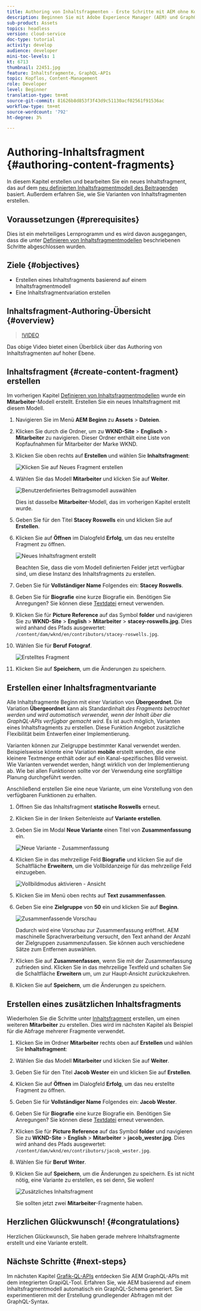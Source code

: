 ```yaml
---
title: Authoring von Inhaltsfragmenten - Erste Schritte mit AEM ohne Kopf - GraphQL
description: Beginnen Sie mit Adobe Experience Manager (AEM) und GraphQL. Erstellen und bearbeiten Sie ein neues Inhaltsfragment, das auf einem Inhaltsfragmentmodell basiert. Erfahren Sie, wie Sie Varianten von Inhaltsfragmenten erstellen.
sub-product: Assets
topics: headless
version: cloud-service
doc-type: tutorial
activity: develop
audience: developer
mini-toc-levels: 1
kt: 6713
thumbnail: 22451.jpg
feature: Inhaltsfragmente, GraphQL-APIs
topic: Kopflos, Content-Management
role: Developer
level: Beginner
translation-type: tm+mt
source-git-commit: 81626b8d853f3f43d9c51130acf02561f91536ac
workflow-type: tm+mt
source-wordcount: '792'
ht-degree: 3%

---
```



# Authoring-Inhaltsfragment {#authoring-content-fragments}

In diesem Kapitel erstellen und bearbeiten Sie ein neues Inhaltsfragment, das auf dem [neu definierten Inhaltsfragmentmodell des Beitragenden](./content-fragment-models.md) basiert. Außerdem erfahren Sie, wie Sie Varianten von Inhaltsfragmenten erstellen.

## Voraussetzungen {#prerequisites}

Dies ist ein mehrteiliges Lernprogramm und es wird davon ausgegangen, dass die unter [Definieren von Inhaltsfragmentmodellen](./content-fragment-models.md) beschriebenen Schritte abgeschlossen wurden.

## Ziele {#objectives}

* Erstellen eines Inhaltsfragments basierend auf einem Inhaltsfragmentmodell
* Eine Inhaltsfragmentvariation erstellen

## Inhaltsfragment-Authoring-Übersicht {#overview}

>[!VIDEO](https://video.tv.adobe.com/v/22451/?quality=12&learn=on)

Das obige Video bietet einen Überblick über das Authoring von Inhaltsfragmenten auf hoher Ebene.

## Inhaltsfragment {#create-content-fragment} erstellen

Im vorherigen Kapitel [Definieren von Inhaltsfragmentmodellen](./content-fragment-models.md) wurde ein **Mitarbeiter**-Modell erstellt. Erstellen Sie ein neues Inhaltsfragment mit diesem Modell.

1. Navigieren Sie im Menü **AEM Beginn** zu **Assets** > **Dateien**.
1. Klicken Sie durch die Ordner, um zu **WKND-Site** > **Englisch** > **Mitarbeiter** zu navigieren. Dieser Ordner enthält eine Liste von Kopfaufnahmen für Mitarbeiter der Marke WKND.

1. Klicken Sie oben rechts auf **Erstellen** und wählen Sie **Inhaltsfragment**:

   ![Klicken Sie auf Neues Fragment erstellen](assets/author-content-fragments/create-content-fragment-menu.png)

1. Wählen Sie das Modell **Mitarbeiter** und klicken Sie auf **Weiter**.

   ![Benutzerdefiniertes Beitragsmodell auswählen](assets/author-content-fragments/select-contributor-model.png)

   Dies ist dasselbe **Mitarbeiter**-Modell, das im vorherigen Kapitel erstellt wurde.

1. Geben Sie für den Titel **Stacey Roswells** ein und klicken Sie auf **Erstellen**.
1. Klicken Sie auf **Öffnen** im Dialogfeld **Erfolg**, um das neu erstellte Fragment zu öffnen.

   ![Neues Inhaltsfragment erstellt](assets/author-content-fragments/new-content-fragment.png)

   Beachten Sie, dass die vom Modell definierten Felder jetzt verfügbar sind, um diese Instanz des Inhaltsfragments zu erstellen.

1. Geben Sie für **Vollständiger Name** Folgendes ein: **Stacey Roswells**.
1. Geben Sie für **Biografie** eine kurze Biografie ein. Benötigen Sie Anregungen? Sie können diese [Textdatei](assets/author-content-fragments/stacey-roswells-bio.txt) erneut verwenden.
1. Klicken Sie für **Picture Reference** auf das Symbol **folder** und navigieren Sie zu **WKND-Site** > **English** > **Mitarbeiter** > **stacey-roswells.jpg**. Dies wird anhand des Pfads ausgewertet: `/content/dam/wknd/en/contributors/stacey-roswells.jpg`.
1. Wählen Sie für **Beruf** **Fotograf**.

   ![Erstelltes Fragment](assets/author-content-fragments/stacye-roswell-fragment-authored.png)

1. Klicken Sie auf **Speichern**, um die Änderungen zu speichern.

## Erstellen einer Inhaltsfragmentvariante

Alle Inhaltsfragmente Beginn mit einer Variation von **Übergeordnet**. Die Variation **Übergeordnet** kann als Standardinhalt *des Fragments betrachtet werden und wird automatisch verwendet, wenn der Inhalt über die GraphQL-APIs verfügbar gemacht wird.* Es ist auch möglich, Varianten eines Inhaltsfragments zu erstellen. Diese Funktion Angebot zusätzliche Flexibilität beim Entwerfen einer Implementierung.

Varianten können zur Zielgruppe bestimmter Kanal verwendet werden. Beispielsweise könnte eine Variation **mobile** erstellt werden, die eine kleinere Textmenge enthält oder auf ein Kanal-spezifisches Bild verweist. Wie Varianten verwendet werden, hängt wirklich von der Implementierung ab. Wie bei allen Funktionen sollte vor der Verwendung eine sorgfältige Planung durchgeführt werden.

Anschließend erstellen Sie eine neue Variante, um eine Vorstellung von den verfügbaren Funktionen zu erhalten.

1. Öffnen Sie das Inhaltsfragment **statische Roswells** erneut.
1. Klicken Sie in der linken Seitenleiste auf **Variante erstellen**.
1. Geben Sie im Modal **Neue Variante** einen Titel von **Zusammenfassung** ein.

   ![Neue Variante - Zusammenfassung](assets/author-content-fragments/new-variation-summary.png)

1. Klicken Sie in das mehrzeilige Feld **Biografie** und klicken Sie auf die Schaltfläche **Erweitern**, um die Vollbildanzeige für das mehrzeilige Feld einzugeben.

   ![Vollbildmodus aktivieren - Ansicht](assets/author-content-fragments/enter-full-screen-view.png)

1. Klicken Sie im Menü oben rechts auf **Text zusammenfassen**.

1. Geben Sie eine **Zielgruppe** von **50** ein und klicken Sie auf **Beginn**.

   ![Zusammenfassende Vorschau](assets/author-content-fragments/summarize-text-preview.png)

   Dadurch wird eine Vorschau zur Zusammenfassung eröffnet. AEM maschinelle Sprachverarbeitung versucht, den Text anhand der Anzahl der Zielgruppen zusammenzufassen. Sie können auch verschiedene Sätze zum Entfernen auswählen.

1. Klicken Sie auf **Zusammenfassen**, wenn Sie mit der Zusammenfassung zufrieden sind. Klicken Sie in das mehrzeilige Textfeld und schalten Sie die Schaltfläche **Erweitern** um, um zur Haupt-Ansicht zurückzukehren.

1. Klicken Sie auf **Speichern**, um die Änderungen zu speichern.

## Erstellen eines zusätzlichen Inhaltsfragments

Wiederholen Sie die Schritte unter [Inhaltsfragment](#create-content-fragment) erstellen, um einen weiteren **Mitarbeiter** zu erstellen. Dies wird im nächsten Kapitel als Beispiel für die Abfrage mehrerer Fragmente verwendet.

1. Klicken Sie im Ordner **Mitarbeiter** rechts oben auf **Erstellen** und wählen Sie **Inhaltsfragment**:
1. Wählen Sie das Modell **Mitarbeiter** und klicken Sie auf **Weiter**.
1. Geben Sie für den Titel **Jacob Wester** ein und klicken Sie auf **Erstellen**.
1. Klicken Sie auf **Öffnen** im Dialogfeld **Erfolg**, um das neu erstellte Fragment zu öffnen.
1. Geben Sie für **Vollständiger Name** Folgendes ein: **Jacob Wester**.
1. Geben Sie für **Biografie** eine kurze Biografie ein. Benötigen Sie Anregungen? Sie können diese [Textdatei](assets/author-content-fragments/jacob-wester.txt) erneut verwenden.
1. Klicken Sie für **Picture Reference** auf das Symbol **folder** und navigieren Sie zu **WKND-Site** > **English** > **Mitarbeiter** > **jacob_wester.jpg**. Dies wird anhand des Pfads ausgewertet: `/content/dam/wknd/en/contributors/jacob_wester.jpg`.
1. Wählen Sie für **Beruf** **Writer**.
1. Klicken Sie auf **Speichern**, um die Änderungen zu speichern. Es ist nicht nötig, eine Variante zu erstellen, es sei denn, Sie wollen!

   ![Zusätzliches Inhaltsfragment](assets/author-content-fragments/additional-content-fragment.png)

   Sie sollten jetzt zwei **Mitarbeiter**-Fragmente haben.

## Herzlichen Glückwunsch! {#congratulations}

Herzlichen Glückwunsch, Sie haben gerade mehrere Inhaltsfragmente erstellt und eine Variante erstellt.

## Nächste Schritte {#next-steps}

Im nächsten Kapitel [Grafik-QL-APIs](explore-graphql-api.md) entdecken Sie AEM GraphQL-APIs mit dem integrierten GrapiQL-Tool. Erfahren Sie, wie AEM basierend auf einem Inhaltsfragmentmodell automatisch ein GraphQL-Schema generiert. Sie experimentieren mit der Erstellung grundlegender Abfragen mit der GraphQL-Syntax.